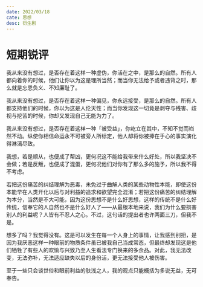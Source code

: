 ```yaml
---
date: 2022/03/18
cate: 思想
desc: 衍生剧
---
```


# 短期锐评

我从来没有想过，是否存在着这样一种虚伪，你活在之中，是那么的自然。所有人都向着你的时候，他们让你以为这是理所当然；而当你无法给予或者违背之时，那么就是忘恩负义、不知廉耻了。

我从来没有想过，是否存在着这样一种偏见，你永远接受，是那么的自然。所有人都支持他们的时候，你以为这是人伦天性；而当你发现这一切竟是剥夺与残害、歧视与挖苦的时候，你却又发现自己无能为力了。

我从来没有想过，是否存在着这样一种「被受益」，你屹立在其中，不知不觉而岿然不动。纵使你相信命运永不可被旁人所标定，他人却将你被捧在手心的事实演化得淋漓尽致。

我想，若是顺从，也便成了帮凶，更何况这不能给我带来什么好处，所以我坚决不会做；若是反叛，也便成了混蛋，更何况他们对你有了那么多的施予，所以我不得不考虑。

若把这份痛苦的纠结理解为恶毒，未免过于曲解人类的某些动物性本能，即使这份本能早在人类开化以后与对利益的追求和欲望完全混淆；若把这份痛苦的纠结理解为本分，当然是不大可能，因为这份思想不是什么好思想，这样的传统不是什么好传统，信奉它的人自然也不是什么好人了——从最根本地来说，我们为什么要损害别人的利益呢？人皆有不忍人之心。不过，这句话的提出者也许两面三刀，但我不是。

想多了吗？我觉得没有。这是可以发生在每一个人身上的事情，让我感到别扭，是因为我厌恶这样一种眼前的物质条件虽已被我自己当成常态，但最终却发现这是他们牺牲了有些人的欢愉与兴致乃至人生看法专门换来的多余品。对此，我无法改变，无法弥补，无法适应缺失以后的身份活，更无法接受他人被伤害。

至于一些只会谈世俗和眼前利益的肤浅之人，我的观点只能概括为多说无益，无可奉告。
